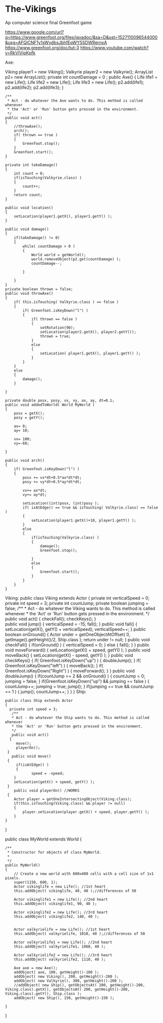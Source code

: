 # The-Vikings
Ap computer science final Greenfoot game

https://www.google.com/url?q=https://www.greenfoot.org/files/javadoc/&sa=D&ust=1527110096544000&usg=AFQjCNF1y1sWydbsJbhfEpWY5SDWRernxA
https://www.greenfoot.org/doc/tut-3
https://www.youtube.com/watch?v=RkVIVipKpfk


Axe:

Viking player1 = new Viking();
    Valkyrie player2 = new Valkyrie();
    ArrayList<Life> p2= new ArrayList<Life>();
    private int countDamage = 0 ;
    public Axe()
    {
        Life life1 = new Life();
        Life life2 = new Life();
        Life life3 = new Life();
        p2.add(life1);
        p2.add(life2);
        p2.add(life3);
    }

    /**
     * Act - do whatever the Axe wants to do. This method is called whenever
     * the 'Act' or 'Run' button gets pressed in the environment.
     */
    public void act() 
    {
        //throwAxe();
        arch();
        if( thrown == true )
        {
            Greenfoot.stop();
        }
        Greenfoot.start();
    } 

    private int takeDamage()
    { 
        int count = 0;
        if(isTouching(Valkyrie.class) )
        {
            count++;
        }
        return count;
    }

    public void location()
    {
        setLocation(player1.getX(), player1.getY() );
    }

    public void damage()
    {
        if(takeDamage() != 0)
        {
            while( countDamage > 0 )
            {
                World world = getWorld();
                world.removeObject(p2.get(countDamage) );
                countDamage--;

            }

        }
    }
    private boolean thrown = false;
    public void throwAxe()
    {
        if( this.isTouching( Valkyrie.class ) == false )
        {
            if( Greenfoot.isKeyDown("l") )
            {
                if( thrown == false )
                {
                    setRotation(90);
                    setLocation(player2.getX(), player2.getY());
                    thrown = true;
                }
                else
                {
                    setLocation( player1.getX(), player1.getY() );
                }
            }
        }
        else
        {
            damage();
        }

    }

    private double posx, posy, vx, vy, ax, ay, dt=0.1;
    public void addedToWorld( World MyWorld )
    {
        posx = getX();
        posy = getY();

        ax= 0;
        ay= 10;

        vx= 100;
        vy=-60;

    }

    public void arch()
    {
        if( Greenfoot.isKeyDown("l") )
        {
            posx += vx*dt+0.5*ax*dt*dt;
            posy += vy*dt+0.5*ay*dt*dt;

            vx+= ax*dt;
            vy+= ay*dt;

            setLocation((int)posx, (int)posy );
            if( isAtEdge() == true && isTouching( Valkyrie.class) == false )
            {
                setLocation(player1.getX()+10, player1.getY() );
            }
            else
            {
                if(isTouching(Valkyrie.class) )
                {
                    damage();
                    Greenfoot.stop();

                }
                else
                {
                    Greenfoot.start();
                }
            }
        }
    }
    
  Viking:
     public class Viking extends Actor
      {
      private int verticalSpeed = 0;
       private int speed = 3;
        private int countJump;
        private boolean jumping = false;
     /**
      * Act - do whatever the Viking wants to do. This method is called whenever
      * the 'Act' or 'Run' button gets pressed in the environment.
      */
     public void act() 
     {
        checkFall();
        checkKeys();
     }  
      public void jump() 
      {
        verticalSpeed = -15;
        fall();
      }
      public void fall()
      {
        setLocation(getX(), getY() + verticalSpeed);
        verticalSpeed++;
      }
      public boolean onGround()
      {
        Actor under = getOneObjectAtOffset( 0, getImage().getHeight()/2, Ship.class );
        return under != null;
        }
     public void checkFall()
     {
        if(onGround() )
        {
            verticalSpeed = 0;
        }
        else 
        {
            fall();
        }
     }
     public void moveForward()
     {
        setLocation(getX() + speed, getY() );
     }
     public void moveBack()
        {
        setLocation(getX() - speed, getY() );
        }
     public void checkKeys()
     {
        if( Greenfoot.isKeyDown("up") )
        {
            doubleJump();
        }
        if( Greenfoot.isKeyDown("left") )
        {
            moveBack();
        }
        if( Greenfoot.isKeyDown("Right") )
        {
            moveForward();
        }
      }
      public void doubleJump()
     {
        if(countJump >= 2 && onGround() )
        {
           countJump = 0;
           jumping = false;
        }
        if(Greenfoot.isKeyDown("up") && jumping == false )
        {
            countJump++;
            jumping = true;
            jump();
        }
        if(jumping  == true && countJump == 1 )
        {
            jump();
            countJump++;
        }
      }
    }
    Ship:


    public class Ship extends Actor
    {
      private int speed = 3;
       /**
       * Act - do whatever the Ship wants to do. This method is called whenever
       * the 'Act' or 'Run' button gets pressed in the environment.
       */
       public void act() 
      {
         move();
         playerOn();
     }    
       public void move()
     {
         if(isAtEdge() )
         {
                speed = -speed;
        }
        setLocation(getX() + speed, getY() );
     }
        public void playerOn() //WORKS 
     {
        Actor player = getOneIntersectingObject(Viking.class);
        if(this.isTouching(Viking.class) && player != null)
        {
            player.setLocation(player.getX() + speed, player.getY() );
        }
    }
}

public class MyWorld extends World
{

    /**
     * Constructor for objects of class MyWorld.
     * 
     */
    public MyWorld()
    {    
        // Create a new world with 600x400 cells with a cell size of 1x1 pixels.
        super(1150, 600, 1);
        Actor vikinglife = new Life(); //1st heart
        this.addObject( vikinglife, 40, 40 );//differences of 50
        
        Actor vikinglife1 = new Life(); //2nd heart
        this.addObject( vikinglife1, 90, 40 );
        
        Actor vikinglife2 = new Life(); //3rd heart
        this.addObject( vikinglife2, 140, 40 );

        
        Actor valkyrielife = new Life(); //1st heart
        this.addObject( valkyrielife, 1010, 40 );//differences of 50
        
        Actor valkyrielife1 = new Life(); //2nd heart
        this.addObject( valkyrielife1, 1060, 40 );
        
        Actor valkyrielife2 = new Life(); //3rd heart
        this.addObject( valkyrielife2, 1110, 40 );
        
        Axe axe = new Axe();
        addObject( axe, 100, getHeight()-100 );
        addObject( new Viking(), 200, getHeight()-200 );
        addObject( new Valkyrie(), 300, getHeight()-200 );
        //addObject( new Ship(), getObjectsAt( 200, getHeight()-200, Viking.class).getX(), getObjectsAt( 200, getHeight()-200, Viking.class).getY(), Ship.class );
        addObject( new Ship(), 150, getHeight()-150 );
        
    }
    
    
}

